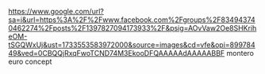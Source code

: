 https://www.google.com/url?sa=i&url=https%3A%2F%2Fwww.facebook.com%2Fgroups%2F834943740462274%2Fposts%2F1397827094173933%2F&psig=AOvVaw2Oe8SHKriheOM-tSGQWxUj&ust=1733553583972000&source=images&cd=vfe&opi=89978449&ved=0CBQQjRxqFwoTCND74M3EkooDFQAAAAAdAAAAABBF
montero euro concept